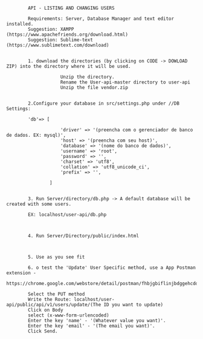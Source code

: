             API - LISTING AND CHANGING USERS
            
            Requirements: Server, Database Manager and text editor installed.
            Suggestion: XAMPP (https://www.apachefriends.org/download.html)
            Suggestion: Sublime-text (https://www.sublimetext.com/download)


            1. download the directories (by clicking on CODE -> DOWLOAD ZIP) into the directory where it will be used.

                        Unzip the directory.
                        Rename the User-api-master directory to user-api 
                        Unzip the file vendor.zip
                       

            2.Configure your database in src/settings.php under //DB Settings:

            'db'=> [

                        'driver' => '(preencha com o gerenciador de banco de dados. EX: mysql)',
                        'host' => '(preencha com seu host)',
                        'database' => '(nome do banco de dados)',
                        'username' => 'root',
                        'password' => '',
                        'charset' => 'utf8',
                        'collation' => 'utf8_unicode_ci',
                        'prefix' => '',

                    ]

             
            3. Run Server/directory/db.php -> A default database will be created with some users.

            EX: localhost/user-api/db.php
               
               

            4. Run Server/Directory/public/index.html 



            5. Use as you see fit
            
            6. o test the 'Update' User Specific method, use a App Postman extension - 
            https://chrome.google.com/webstore/detail/postman/fhbjgbiflinjbdggehcddcbncdddomop
            
            Select the PUT method
            Write the Route: localhost/user-api/public/api/v1/users/update/(The ID you want to update)
            Click on Body
            select (x-www-form-urlencoded)
            Enter the key 'name' - '(Whatever value you want)'. 
            Enter the key 'email' - '(The email you want)'.
            Click Send.




